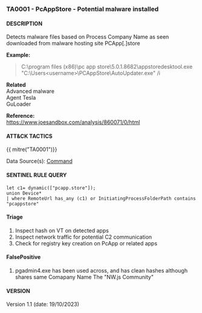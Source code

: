 ### TA0001 - PcAppStore - Potential malware installed   
  

####  DESCRIPTION  
Detects malware files based on Process Company Name as seen downloaded from malware hosting site PCApp[.]store      

**Example:**  
> C:\program files (x86)\pc app store\5.0.1.8682\appstoredesktool.exe      
> "C:\Users\<username>\PCAppStore\AutoUpdater.exe" /i



**Related**  
Advanced malware  
Agent Tesla  
GuLoader          


**Reference:**  
https://www.joesandbox.com/analysis/860071/0/html         

####  ATT&CK TACTICS  
 {{ mitre("TA0001")}}    

Data Source(s): [Command](https://attack.mitre.org/datasources/DS0017/)   


#### SENTINEL RULE QUERY   

~~~  
let c1= dynamic(["pcapp.store"]);
union Device*
| where RemoteUrl has_any (c1) or InitiatingProcessFolderPath contains "pcappstore"
~~~  


#### Triage  

1. Inspect hash on VT on detected apps
2. Inspect network traffic for potential C2 communication      
2. Check for registry key creation on PcApp or related apps  


#### FalsePositive  

1. pgadmin4.exe has been used across, and has clean hashes although shares same Comapany Name The "NW.js Community"    


#### VERSION  
Version 1.1 (date: 19/10/2023)  